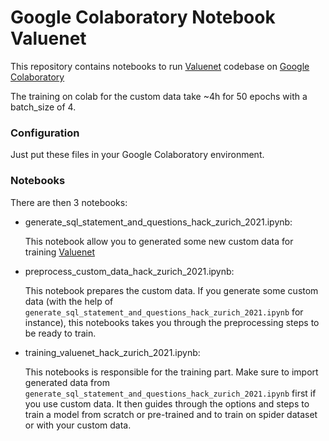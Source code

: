 # Google Colaboratory Notebook Valuenet

This repository contains notebooks to run [Valuenet](https://github.com/brunnurs/valuenet) codebase on [Google Colaboratory](https://colab.research.google.com/)

The training on colab for the custom data take ~4h for 50 epochs with a batch_size of 4.

### Configuration

Just put these files in your Google Colaboratory environment.

### Notebooks
There are then 3 notebooks:
- generate_sql_statement_and_questions_hack_zurich_2021.ipynb: 

    This notebook allow you to generated some new custom data for training [Valuenet](https://github.com/brunnurs/valuenet)
    
- preprocess_custom_data_hack_zurich_2021.ipynb:

    This notebook prepares the custom data. If you generate some custom data (with the help of `generate_sql_statement_and_questions_hack_zurich_2021.ipynb` for instance), this notebooks takes you through the preprocessing steps to be ready to train.
    
- training_valuenet_hack_zurich_2021.ipynb:

    This notebooks is responsible for the training part. Make sure to import generated data from `generate_sql_statement_and_questions_hack_zurich_2021.ipynb` first if you use custom data. It then guides through the options and steps to train a model from scratch or pre-trained and to train on spider dataset or with your custom data.
